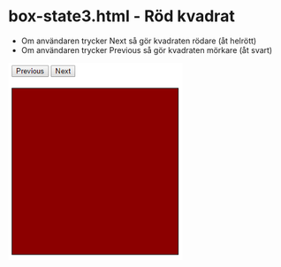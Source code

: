 # box-state3.html - Röd kvadrat

- Om användaren trycker Next så gör kvadraten rödare (åt helrött)
- Om användaren trycker Previous så gör kvadraten mörkare (åt svart)

![Bild 1](img/box3.png)
